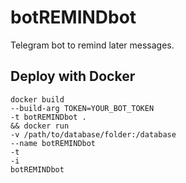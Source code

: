 # botREMINDbot
Telegram bot to remind later messages.
## Deploy with Docker
```
docker build
--build-arg TOKEN=YOUR_BOT_TOKEN
-t botREMINDbot .
&& docker run
-v /path/to/database/folder:/database
--name botREMINDbot
-t
-i
botREMINDbot
```
